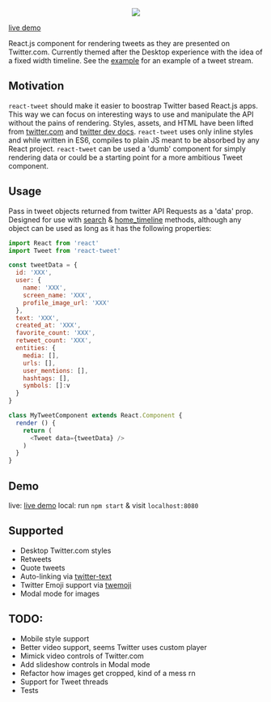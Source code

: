 <p align="center">
  <img src="https://raw.githubusercontent.com/artnotfound/react-tweet/master/tweet.png" />
</p>

[live demo](https://react-tweet.herokuapp.com/)

React.js component for rendering tweets as they are presented on Twitter.com. Currently themed after the Desktop
experience with the idea of a fixed width timeline. See the [example](http://gitub.com/artnotfound/react-tweet/example/app.js) for
an example of a tweet stream.

## Motivation

`react-tweet` should make it easier to boostrap Twitter based React.js apps. This way we can focus
on interesting ways to use and manipulate the API without the pains of rendering. Styles, assets, and HTML have
been lifted from [twitter.com](https://twitter.com) and [twitter dev docs](https://dev.twitter.com/overview/documentation).
`react-tweet` uses only inline styles and while written in ES6, compiles to plain JS meant to be absorbed by any React project.
`react-tweet` can be used a 'dumb' component for simply rendering data or could be a starting point for a more ambitious Tweet component.

## Usage

Pass in tweet objects returned from twitter API Requests as a 'data' prop. Designed for use with
[search](https://dev.twitter.com/rest/reference/get/search/tweets) & [home_timeline](https://dev.twitter.com/rest/reference/get/statuses/home_timeline) methods,
although any object can be used as long as it has the following properties:


```js
import React from 'react'
import Tweet from 'react-tweet'

const tweetData = {
  id: 'XXX',
  user: {
    name: 'XXX',
    screen_name: 'XXX',
    profile_image_url: 'XXX'
  },
  text: 'XXX',
  created_at: 'XXX',
  favorite_count: 'XXX',
  retweet_count: 'XXX',
  entities: {
    media: [],
    urls: [],
    user_mentions: [],
    hashtags: [],
    symbols: []:v
  } 
}

class MyTweetComponent extends React.Component {
  render () {
    return (
      <Tweet data={tweetData} />
    )
  }
}
```

## Demo
live: [live demo](https://react-tweet.herokuapp.com/)
local: run `npm start` & visit `localhost:8080`

## Supported
  * Desktop Twitter.com styles
  * Retweets
  * Quote tweets
  * Auto-linking via [twitter-text](https://www.npmjs.com/package/twitter-text)
  * Twitter Emoji support via [twemoji](https://github.com/twitter/twemoji)
  * Modal mode for images

## TODO:
  * Mobile style support
  * Better video support, seems Twitter uses custom player
  * Mimick video controls of Twitter.com
  * Add slideshow controls in Modal mode
  * Refactor how images get cropped, kind of a mess rn
  * Support for Tweet threads
  * Tests


